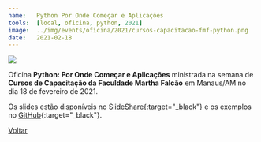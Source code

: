 ```yaml
---
name:  	Python Por Onde Começar e Aplicações
tools: 	[local, oficina, python, 2021]
image: 	../img/events/oficina/2021/cursos-capacitacao-fmf-python.png
date: 	2021-02-18
---
```


![](../img/events/oficina/2021/cursos-capacitacao-fmf-python.png)

Oficina **Python: Por Onde Começar e Aplicações** ministrada na semana de **Cursos de Capacitação da Faculdade Martha Falcão** em Manaus/AM no dia 18 de fevereiro de 2021.

Os slides estão disponíveis no [SlideShare][slideshare]{:target="_black"} e os exemplos no [GitHub][github]{:target="_black"}.

[slideshare]: https://pt.slideshare.net/orlewilson/python-por-onde-comear-e-aplicaes

[github]: https://github.com/orlewilson/oficina-python-fmf-2021.1

<p class="text-center">
	<a class="btn btn-outline-primary mt-1" href="{{ site.baseurl }}/events/">Voltar</a>
</p>